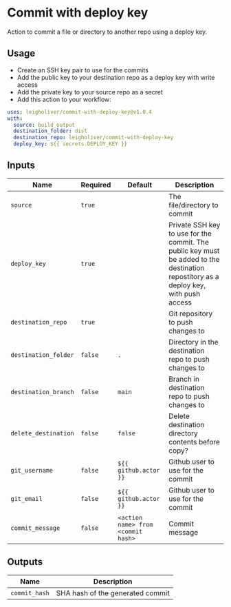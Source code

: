 # Commit with deploy key
Action to commit a file or directory to another repo using a deploy key.

## Usage
* Create an SSH key pair to use for the commits
* Add the public key to your destination repo as a deploy key with write access
* Add the private key to your source repo as a secret
* Add this action to your workflow:
```yaml
uses: leigholiver/commit-with-deploy-key@v1.0.4
with:
  source: build_output
  destination_folder: dist
  destination_repo: leigholiver/commit-with-deploy-key
  deploy_key: ${{ secrets.DEPLOY_KEY }}
```

## Inputs
| Name                 | Required | Default                            | Description                                             |
|--------------------- |--------- |----------------------------------- |---------------------------------------------------------|
| `source`             | `true`   |                                    | The file/directory to commit                            |
| `deploy_key`         | `true`   |                                    | Private SSH key to use for the commit. The public key must be added to the destination repostitory as a deploy key, with push access |
| `destination_repo`   | `true`   |                                    | Git repository to push changes to                       |
| `destination_folder` | `false`  | `.`                                | Directory in the destination repo to push changes to    |
| `destination_branch` | `false`  | `main`                             | Branch in destination repo to push changes to           |
| `delete_destination` | `false`  | `false`                            | Delete destination directory contents before copy?      |
| `git_username`       | `false`  | `${{ github.actor }}`              | Github user to use for the commit                       |
| `git_email`          | `false`  | `${{ github.actor }}`              | Github user to use for the commit                       |
| `commit_message`     | `false`  | `<action name> from <commit hash>` | Commit message                                          |

## Outputs
| Name          | Description                      |
|---------------|----------------------------------|
| `commit_hash` | SHA hash of the generated commit |
